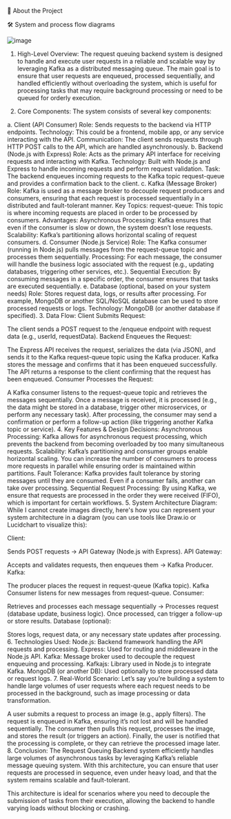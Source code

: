 🌟 About the Project


🛠️ System and process flow diagrams


![image](https://github.com/user-attachments/assets/add152d5-2e39-4f1f-b4ac-5f4f7d14fe0d)


1. High-Level Overview:
The request queuing backend system is designed to handle and execute user requests in a reliable and scalable way by leveraging Kafka as a distributed messaging queue. The main goal is to ensure that user requests are enqueued, processed sequentially, and handled efficiently without overloading the system, which is useful for processing tasks that may require background processing or need to be queued for orderly execution.

2. Core Components:
The system consists of several key components:

a. Client (API Consumer)
Role: Sends requests to the backend via HTTP endpoints.
Technology: This could be a frontend, mobile app, or any service interacting with the API.
Communication: The client sends requests through HTTP POST calls to the API, which are handled asynchronously.
b. Backend (Node.js with Express)
Role: Acts as the primary API interface for receiving requests and interacting with Kafka.
Technology: Built with Node.js and Express to handle incoming requests and perform request validation.
Task: The backend enqueues incoming requests to the Kafka topic request-queue and provides a confirmation back to the client.
c. Kafka (Message Broker)
Role: Kafka is used as a message broker to decouple request producers and consumers, ensuring that each request is processed sequentially in a distributed and fault-tolerant manner.
Key Topics:
request-queue: This topic is where incoming requests are placed in order to be processed by consumers.
Advantages:
Asynchronous Processing: Kafka ensures that even if the consumer is slow or down, the system doesn’t lose requests.
Scalability: Kafka’s partitioning allows horizontal scaling of request consumers.
d. Consumer (Node.js Service)
Role: The Kafka consumer (running in Node.js) pulls messages from the request-queue topic and processes them sequentially.
Processing: For each message, the consumer will handle the business logic associated with the request (e.g., updating databases, triggering other services, etc.).
Sequential Execution: By consuming messages in a specific order, the consumer ensures that tasks are executed sequentially.
e. Database (optional, based on your system needs)
Role: Stores request data, logs, or results after processing. For example, MongoDB or another SQL/NoSQL database can be used to store processed requests or logs.
Technology: MongoDB (or another database if specified).
3. Data Flow:
Client Submits Request:

The client sends a POST request to the /enqueue endpoint with request data (e.g., userId, requestData).
Backend Enqueues the Request:

The Express API receives the request, serializes the data (via JSON), and sends it to the Kafka request-queue topic using the Kafka producer.
Kafka stores the message and confirms that it has been enqueued successfully.
The API returns a response to the client confirming that the request has been enqueued.
Consumer Processes the Request:

A Kafka consumer listens to the request-queue topic and retrieves the messages sequentially.
Once a message is received, it is processed (e.g., the data might be stored in a database, trigger other microservices, or perform any necessary task).
After processing, the consumer may send a confirmation or perform a follow-up action (like triggering another Kafka topic or service).
4. Key Features & Design Decisions:
Asynchronous Processing: Kafka allows for asynchronous request processing, which prevents the backend from becoming overloaded by too many simultaneous requests.
Scalability: Kafka’s partitioning and consumer groups enable horizontal scaling. You can increase the number of consumers to process more requests in parallel while ensuring order is maintained within partitions.
Fault Tolerance: Kafka provides fault tolerance by storing messages until they are consumed. Even if a consumer fails, another can take over processing.
Sequential Request Processing: By using Kafka, we ensure that requests are processed in the order they were received (FIFO), which is important for certain workflows.
5. System Architecture Diagram:
While I cannot create images directly, here's how you can represent your system architecture in a diagram (you can use tools like Draw.io or Lucidchart to visualize this):

Client:

Sends POST requests → API Gateway (Node.js with Express).
API Gateway:

Accepts and validates requests, then enqueues them → Kafka Producer.
Kafka:

The producer places the request in request-queue (Kafka topic).
Kafka Consumer listens for new messages from request-queue.
Consumer:

Retrieves and processes each message sequentially → Processes request (database update, business logic).
Once processed, can trigger a follow-up or store results.
Database (optional):

Stores logs, request data, or any necessary state updates after processing.
6. Technologies Used:
Node.js: Backend framework handling the API requests and processing.
Express: Used for routing and middleware in the Node.js API.
Kafka: Message broker used to decouple the request enqueuing and processing.
Kafkajs: Library used in Node.js to integrate Kafka.
MongoDB (or another DB): Used optionally to store processed data or request logs.
7. Real-World Scenario:
Let’s say you’re building a system to handle large volumes of user requests where each request needs to be processed in the background, such as image processing or data transformation.

A user submits a request to process an image (e.g., apply filters).
The request is enqueued in Kafka, ensuring it’s not lost and will be handled sequentially.
The consumer then pulls this request, processes the image, and stores the result (or triggers an action).
Finally, the user is notified that the processing is complete, or they can retrieve the processed image later.
8. Conclusion:
The Request Queuing Backend system efficiently handles large volumes of asynchronous tasks by leveraging Kafka’s reliable message queuing system. With this architecture, you can ensure that user requests are processed in sequence, even under heavy load, and that the system remains scalable and fault-tolerant.

This architecture is ideal for scenarios where you need to decouple the submission of tasks from their execution, allowing the backend to handle varying loads without blocking or crashing.






